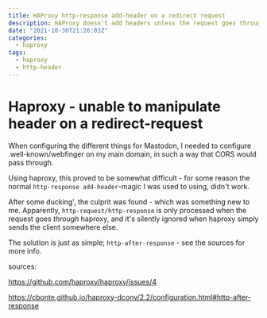 ```yaml
---
title: HAProxy http-response add-header on a redirect request
description: HAProxy doesn't add headers unless the request goes through haproxy, redirects are passed on without adding anything
date: "2021-10-30T21:26:03Z"
categories:
  - haproxy
tags:
  - haproxy
  - http-header
---
```



# Haproxy - unable to manipulate header on a redirect-request

When configuring the different things for Mastodon, I needed to configure .well-known/webfinger on my main domain, in such a way that CORS would pass through.

Using haproxy, this proved to be somewhat difficult - for some reason the normal `http-response add-header`-magic I was used to using, didn't work.

After some ducking', the culprit was found - which was something new to me.
Apparently, `http-request/http-response` is only processed when the request goes *through* haproxy, and it's silently ignored when haproxy simply sends the client somewhere else.

The solution is just as simple; `http-after-response` - see the sources for more info.

sources:

https://github.com/haproxy/haproxy/issues/4

https://cbonte.github.io/haproxy-dconv/2.2/configuration.html#http-after-response
